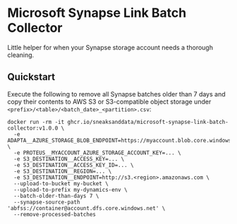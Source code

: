 # Microsoft Synapse Link Batch Collector
Little helper for when your Synapse storage account needs a thorough cleaning.

## Quickstart
Execute the following to remove all Synapse batches older than 7 days and copy their contents to AWS S3 or S3-compatible object storage under `<prefix>/<table>/<batch_date>_<partition>.csv`:
```shell
docker run -rm -it ghcr.io/sneaksanddata/microsoft-synapse-link-batch-collector:v1.0.0 \
  -e ADAPTA__AZURE_STORAGE_BLOB_ENDPOINT=https://myaccount.blob.core.windows.net" \
  -e PROTEUS__MYACCOUNT_AZURE_STORAGE_ACCOUNT_KEY=... \
  -e S3_DESTINATION__ACCESS_KEY=... \
  -e S3_DESTINATION__ACCESS_KEY_ID=... \
  -e S3_DESTINATION__REGION=... \
  -e S3_DESTINATION__ENDPOINT=http://s3.<region>.amazonaws.com \
  --upload-to-bucket my-bucket \
  --upload-to-prefix my-dynamics-env \
  --batch-older-than-days 7 \
  --synapse-source-path 'abfss://container@account.dfs.core.windows.net' \
  --remove-processed-batches
```
